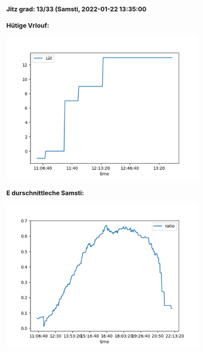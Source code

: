 ### Jitz grad: 13/33 (Samsti, 2022-01-22 13:35:00

### Hütige Vrlouf:
![Graph](Today.png)

### E durschnittleche Samsti:
![Graph](Samsti.png)